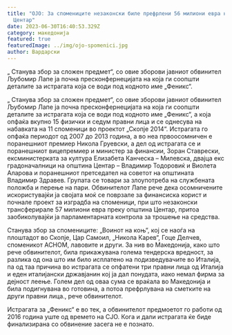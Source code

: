 ```yaml
---
title: "ОЈО: За спомениците незаконски биле префрлени 56 милиони евра на Општина
  Центар"
date: 2023-06-30T16:40:53.329Z
category: македонија
featured: true
featuredImage: ../img/ojo-spomenici.jpg
author: Вардарски
---
```

<!--StartFragment-->

„ Станува збор за сложен предмет“, со овие зборови јавниот обвинител Љубомир Лапе ја почна пресконфернецијата на која ги соопшти деталите за истрагата која се води под кодното име „Феникс“.

<!--EndFragment--><!--StartFragment-->

„ Станува збор за сложен предмет“, со овие зборови јавниот обвинител Љубомир Лапе ја почна пресконфернецијата на која ги соопшти деталите за истрагата која се води под кодното име „Феникс“, а која опфаќа вкупно 15 физички и седум правни лица и се однесува на набавката на 11 споменици во проектот „Скопје 2014“. Истрагата го опфаќа периодот од 2007 до 2013 година, а во неа првоосомничен е поранешниот премиер Никола Груевски, а дел од истрагата се и поранешниот вицепремиер и министер за финансии, Зоран Ставрески, ексминистерката за култура Елизабета Канческа – Милевска, двајца екс градоначалници на општина Центар – Владимир Тодоровиќ и Виолета Аларова и поранешниот претседател на советот на општината Владимир Здравев. Групата се товари за злоупотреба на службената положба и перење на пари. Обвинителот Лапе рече дека осомничените искористувајќи ја својата моќ се поврзале за финансиска корист и почнале проект за изградба на споменици, при што незаконски трансферирале 57 милиони евра преку општина Центар, притоа заобиколувајќи ја парламентарната контрола за трошење на средства.

Станува збор за спомениците: „Воинот на коњ“, кој се наоѓа на плоштадот во Скопје, Цар Самоил, „Никола Карев“, Гоце Делчев, споменикот АСНОМ, лавовите и други. За нив во Македонија, како што рече обвинителот, била прикажувана голема тендерска вредност, за разлика од она што им било исплатено на подизведувачите во Италија, па од таа причина во истрагата се опфатени три правни лица од Италија и еден италијански државјанин кој ја дал понудата, иако немал фирма за дејност леење. Голем дел од оваа сума се враќала во Македонија и била подигнувана во готовина, а потоа префрлувана на сметките на други правни лица., рече обвинителот.

Истрагата за „Феникс“ е во тек, а обвинителот предмоетот го работи од 2016 година уште од времето на СЈО. Кога и дали истрагата ќе биде финализирана со обвинение засега не е познато.

<!--EndFragment-->